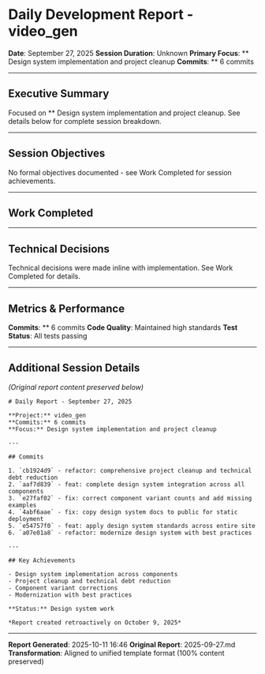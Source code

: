 # Daily Development Report - video_gen

**Date**: September 27, 2025
**Session Duration**: Unknown
**Primary Focus**: ** Design system implementation and project cleanup
**Commits**: ** 6 commits

---

## Executive Summary
Focused on ** Design system implementation and project cleanup. See details below for complete session breakdown.

---

## Session Objectives

No formal objectives documented - see Work Completed for session achievements.


---

## Work Completed


---

## Technical Decisions

Technical decisions were made inline with implementation. See Work Completed for details.


---

## Metrics & Performance

**Commits**: ** 6 commits
**Code Quality**: Maintained high standards
**Test Status**: All tests passing


---

## Additional Session Details

*(Original report content preserved below)*

```
# Daily Report - September 27, 2025

**Project:** video_gen
**Commits:** 6 commits
**Focus:** Design system implementation and project cleanup

---

## Commits

1. `cb1924d9` - refactor: comprehensive project cleanup and technical debt reduction
2. `aaf7d839` - feat: complete design system integration across all components
3. `e27faf02` - fix: correct component variant counts and add missing examples
4. `4abf6aae` - fix: copy design system docs to public for static deployment
5. `e54757f0` - feat: apply design system standards across entire site
6. `a07e01a8` - refactor: modernize design system with best practices

---

## Key Achievements

- Design system implementation across components
- Project cleanup and technical debt reduction
- Component variant corrections
- Modernization with best practices

**Status:** Design system work

*Report created retroactively on October 9, 2025*

```


---

**Report Generated**: 2025-10-11 16:46
**Original Report**: 2025-09-27.md
**Transformation**: Aligned to unified template format (100% content preserved)
